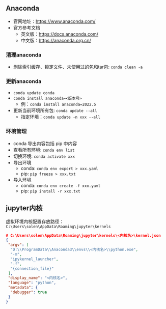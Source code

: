 <!-- # Window cmd命令
-  -->

## Anaconda
- 官网地址：https://www.anaconda.com/
- 官方参考文档
    - 英文版：https://docs.anaconda.com/
    - 中文版：https://anaconda.org.cn/

### 清理anaconda
- 删除索引缓存、锁定文件、未使用过的包和tar包: `conda clean -a`

### 更新anaconda
- `conda update conda` 
- `conda install anaconda=<版本号>`
    - 例：`conda install anaconda=2022.5`
- 更新当前环境所有包: `conda update --all`
    - 指定环境：`conda update -n xxx --all`


### 环境管理
- conda 导出内容包括 pip 中内容
- 查看所有环境: `conda env list`
- 切换环境: `conda activate xxx`
- 导出环境
    - conda: `conda env export > xxx.yaml`
    - pip: `pip freeze > xxx.txt`
- 导入环境
    - conda: `conda env create -f xxx.yaml`
    - pip: `pip install -r xxx.txt`

## jupyter内核
虚拟环境内核配置存放路径：`C:\Users\solen\AppData\Roaming\jupyter\kernels`
~~~json
# C:\Users\solen\AppData\Roaming\jupyter\kernels\<内核名>\kernel.json
{
 "argv": [
  "D:\\ProgramData\\Anaconda3\\envs\\<内核名>\\python.exe",
  "-m",
  "ipykernel_launcher",
  "-f",
  "{connection_file}"
 ],
 "display_name": "<内核名>",
 "language": "python",
 "metadata": {
  "debugger": true
 }
}
~~~
